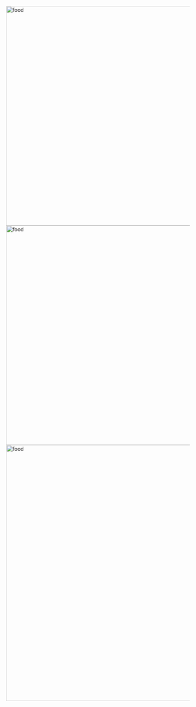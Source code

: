 
<img align="center" alt="food" width ="600px"  height ="600px" src="https://github.com/ruchikayadav1408/MERN_PROJECTS/assets/86114973/d97e1eea-bc69-43bb-812e-93f347c70a9a"/>
<br>

<img align="center" alt="food" height ="600px" width ="800px" src="https://github.com/ruchikayadav1408/MERN_PROJECTS/assets/86114973/e149d0fc-d767-496b-8a38-4b63d5ebdd4c"/>
<br>
<img align="center" alt="food" height ="700px" width ="800px" src="https://github.com/ruchikayadav1408/MERN_PROJECTS/assets/86114973/e1310c9d-98bf-4274-96d2-6866ea153ede"/>
